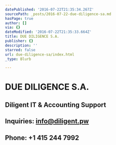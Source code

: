```yaml
---
datePublished: '2016-07-22T21:35:34.267Z'
sourcePath: _posts/2016-07-22-due-diligence-sa.md
hasPage: true
author: []
via: {}
dateModified: '2016-07-22T21:35:33.664Z'
title: DUE DILIGENCE S.A.
publisher: {}
description: ''
starred: false
url: due-diligence-sa/index.html
_type: Blurb

---
```

# DUE DILIGENCE S.A.

## Diligent IT & Accounting Support

## Inquiries: info@diligent.pw

## Phone: +1 415 244 7992